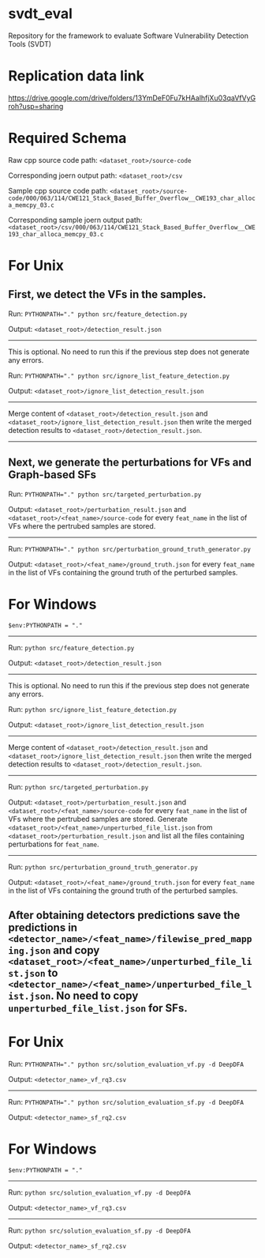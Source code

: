 # svdt_eval
Repository for the framework to evaluate Software Vulnerability Detection Tools (SVDT)

# Replication data link

https://drive.google.com/drive/folders/13YmDeF0Fu7kHAalhfjXu03qaVfVyGroh?usp=sharing


# Required Schema

Raw cpp source code path: ```<dataset_root>/source-code```

Corresponding joern output path: ```<dataset_root>/csv```

Sample cpp source code path: ```<dataset_root>/source-code/000/063/114/CWE121_Stack_Based_Buffer_Overflow__CWE193_char_alloca_memcpy_03.c```

Corresponding sample joern output path: ```<dataset_root>/csv/000/063/114/CWE121_Stack_Based_Buffer_Overflow__CWE193_char_alloca_memcpy_03.c```


# For Unix

## First, we detect the VFs in the samples.

Run: ```PYTHONPATH="." python src/feature_detection.py```

Output: ```<dataset_root>/detection_result.json```

----------------------------------------------------------------------
This is optional. No need to run this if the previous step does not generate any errors.

Run: ```PYTHONPATH="." python src/ignore_list_feature_detection.py```

Output: ```<dataset_root>/ignore_list_detection_result.json```

----------------------------------------------------------------------
Merge content of ```<dataset_root>/detection_result.json``` and ```<dataset_root>/ignore_list_detection_result.json``` then write the merged detection results to ```<dataset_root>/detection_result.json```.

----------------------------------------------------------------------
## Next, we generate the perturbations for VFs and Graph-based SFs

Run: ```PYTHONPATH="." python src/targeted_perturbation.py```

Output: ```<dataset_root>/perturbation_result.json``` and ```<dataset_root>/<feat_name>/source-code``` for every `feat_name` in the list of VFs where the pertrubed samples are stored.

----------------------------------------------------------------------
Run: ```PYTHONPATH="." python src/perturbation_ground_truth_generator.py```

Output: ```<dataset_root>/<feat_name>/ground_truth.json``` for every `feat_name` in the list of VFs containing the ground truth of the perturbed samples.


# For Windows
```$env:PYTHONPATH = "."```

----------------------------------------------------------------------
Run: ```python src/feature_detection.py```

Output: ```<dataset_root>/detection_result.json```

----------------------------------------------------------------------
This is optional. No need to run this if the previous step does not generate any errors.

Run: ```python src/ignore_list_feature_detection.py```

Output: ```<dataset_root>/ignore_list_detection_result.json```

----------------------------------------------------------------------
Merge content of ```<dataset_root>/detection_result.json``` and ```<dataset_root>/ignore_list_detection_result.json``` then write the merged detection results to ```<dataset_root>/detection_result.json```.

----------------------------------------------------------------------
Run: ```python src/targeted_perturbation.py```

Output: ```<dataset_root>/perturbation_result.json``` and ```<dataset_root>/<feat_name>/source-code``` for every `feat_name` in the list of VFs where the pertrubed samples are stored. Generate ```<dataset_root>/<feat_name>/unperturbed_file_list.json``` from ```<dataset_root>/perturbation_result.json``` and list all the files containing perturbations for `feat_name`.

----------------------------------------------------------------------
Run: ```python src/perturbation_ground_truth_generator.py```

Output: ```<dataset_root>/<feat_name>/ground_truth.json``` for every `feat_name` in the list of VFs containing the ground truth of the perturbed samples.


## After obtaining detectors predictions save the predictions in ```<detector_name>/<feat_name>/filewise_pred_mapping.json``` and copy ```<dataset_root>/<feat_name>/unperturbed_file_list.json``` to ```<detector_name>/<feat_name>/unperturbed_file_list.json```. No need to copy `unperturbed_file_list.json` for SFs.

# For Unix

Run: ```PYTHONPATH="." python src/solution_evaluation_vf.py -d DeepDFA```

Output: ```<detector_name>_vf_rq3.csv```

----------------------------------------------------------------------
Run: ```PYTHONPATH="." python src/solution_evaluation_sf.py -d DeepDFA```

Output: ```<detector_name>_sf_rq2.csv```


# For Windows
```$env:PYTHONPATH = "."```

----------------------------------------------------------------------
Run: ```python src/solution_evaluation_vf.py -d DeepDFA```

Output: ```<detector_name>_vf_rq3.csv```

----------------------------------------------------------------------
Run: ```python src/solution_evaluation_sf.py -d DeepDFA```

Output: ```<detector_name>_sf_rq2.csv```
